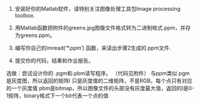 1. 安装好你的Matlab软件，请特别关注图像处理工具包Image processing toolbox.

2. 用Matlab函数把附件的greens.jpg图像文件格式转为二进制格式.ppm，并存为greens.ppm。

3. 编写你自己的imread(‘*.ppm’) 函数，来读出步骤2生成的.ppm文件.

4. 提交你的代码，结果和作业报告。


选做：尝试设计你的 .pgm和.pbm读写程序。
（代码见附件）
与ppm类似
pgm是灰度图，所以返回的矩阵I 只是灰度值的二维矩阵，不是RGB，每个点只有对应的一个灰度值
pbm是bitmap，所以图像文件的头部没有灰度最大值，返回的I是0-1矩阵，binary格式下一个bit代表一个点的值
